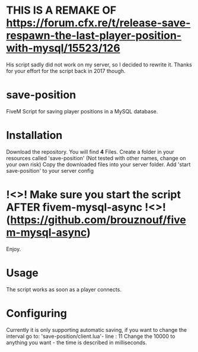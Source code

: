 # THIS IS A REMAKE OF https://forum.cfx.re/t/release-save-respawn-the-last-player-position-with-mysql/15523/126
His script sadly did not work on my server, so I decided to rewrite it.
Thanks for your effort for the script back in 2017 though.



# save-position
FiveM Script for saving player positions in a MySQL database. 


# Installation
Download the repository.
You will find __4__ Files.
Create a folder in your resources called 'save-position' (Not tested with other names, change on your own risk)
Copy the downloaded files into your server folder.
Add 'start save-position' to your server config
# !<>! Make sure you start the script AFTER fivem-mysql-async !<>! (https://github.com/brouznouf/fivem-mysql-async)
Enjoy.

# Usage
The script works as soon as a player connects.

# Configuring
Currently it is only supporting automatic saving, if you want to change the interval go to:
'save-position/client.lua'- line : 11
Change the 10000 to anything you want - the time is described in milliseconds.



